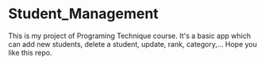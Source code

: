 # Student_Management
This is my project of Programing Technique course. It's a basic app which can add new students, delete a student, update, rank, category,... Hope you like this repo. 
